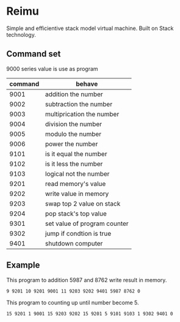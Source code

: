 # Reimu
Simple and efficientive stack model virtual machine.
Built on Stack technology.

## Command set 
9000 series value is use as program

|command|behave|
|-|-|
|9001|addition the number|
|9002|subtraction the number|
|9003|multiprication the number|
|9004|division the number|
|9005|modulo the number|
|9006|power the number|
|9101|is it equal the number|
|9102|is it less the number|
|9103|logical not the number|
|9201|read memory's value|
|9202|write value in memory|
|9203|swap top 2 value on stack|
|9204|pop stack's top value|
|9301|set value of program counter|
|9302|jump if condtion is true|
|9401|shutdown computer|

## Example
This program to addition 5987 and 8762 write result in memory. 
```
9 9201 10 9201 9001 11 9203 9202 9401 5987 8762 0
```
This program to counting up until number become 5. 
```
15 9201 1 9001 15 9203 9202 15 9201 5 9101 9103 1 9302 9401 0
```
